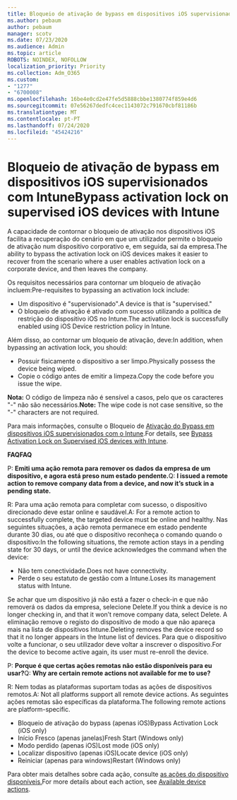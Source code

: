 ```yaml
---
title: Bloqueio de ativação de bypass em dispositivos iOS supervisionados com Intune
ms.author: pebaum
author: pebaum
manager: scotv
ms.date: 07/23/2020
ms.audience: Admin
ms.topic: article
ROBOTS: NOINDEX, NOFOLLOW
localization_priority: Priority
ms.collection: Adm_O365
ms.custom:
- "1277"
- "6700008"
ms.openlocfilehash: 16be4e0cd2e47fe5d5888cbbe1380774f859e4d6
ms.sourcegitcommit: 07e56267dedfc4cec1143072c791670cbf81186b
ms.translationtype: MT
ms.contentlocale: pt-PT
ms.lasthandoff: 07/24/2020
ms.locfileid: "45424216"
---
```

# <a name="bypass-activation-lock-on-supervised-ios-devices-with-intune"></a><span data-ttu-id="7d641-102">Bloqueio de ativação de bypass em dispositivos iOS supervisionados com Intune</span><span class="sxs-lookup"><span data-stu-id="7d641-102">Bypass activation lock on supervised iOS devices with Intune</span></span>

<span data-ttu-id="7d641-103">A capacidade de contornar o bloqueio de ativação nos dispositivos iOS facilita a recuperação do cenário em que um utilizador permite o bloqueio de ativação num dispositivo corporativo e, em seguida, sai da empresa.</span><span class="sxs-lookup"><span data-stu-id="7d641-103">The ability to bypass the activation lock on iOS devices makes it easier to recover from the scenario where a user enables activation lock on a corporate device, and then leaves the company.</span></span>

<span data-ttu-id="7d641-104">Os requisitos necessários para contornar um bloqueio de ativação incluem:</span><span class="sxs-lookup"><span data-stu-id="7d641-104">Pre-requisites to bypassing an activation lock include:</span></span>

- <span data-ttu-id="7d641-105">Um dispositivo é "supervisionado".</span><span class="sxs-lookup"><span data-stu-id="7d641-105">A device is that is "supervised."</span></span>
- <span data-ttu-id="7d641-106">O bloqueio de ativação é ativado com sucesso utilizando a política de restrição do dispositivo iOS no Intune.</span><span class="sxs-lookup"><span data-stu-id="7d641-106">The activation lock is successfully enabled using iOS Device restriction policy in Intune.</span></span>

<span data-ttu-id="7d641-107">Além disso, ao contornar um bloqueio de ativação, deve:</span><span class="sxs-lookup"><span data-stu-id="7d641-107">In addition, when bypassing an activation lock, you should:</span></span>

- <span data-ttu-id="7d641-108">Possuir fisicamente o dispositivo a ser limpo.</span><span class="sxs-lookup"><span data-stu-id="7d641-108">Physically possess the device being wiped.</span></span>
- <span data-ttu-id="7d641-109">Copie o código antes de emitir a limpeza.</span><span class="sxs-lookup"><span data-stu-id="7d641-109">Copy the code before you issue the wipe.</span></span>

<span data-ttu-id="7d641-110">**Nota:** O código de limpeza não é sensível a casos, pelo que os caracteres "-" não são necessários.</span><span class="sxs-lookup"><span data-stu-id="7d641-110">**Note:** The wipe code is not case sensitive, so the "-" characters are not required.</span></span>

<span data-ttu-id="7d641-111">Para mais informações, consulte o Bloqueio de [Ativação do Bypass em dispositivos iOS supervisionados com o Intune](https://docs.microsoft.com/intune/device-activation-lock-bypass).</span><span class="sxs-lookup"><span data-stu-id="7d641-111">For details, see [Bypass Activation Lock on Supervised iOS devices with Intune](https://docs.microsoft.com/intune/device-activation-lock-bypass).</span></span>

<span data-ttu-id="7d641-112">**FAQ**</span><span class="sxs-lookup"><span data-stu-id="7d641-112">**FAQ**</span></span>

<span data-ttu-id="7d641-113">P: **Emiti uma ação remota para remover os dados da empresa de um dispositivo, e agora está preso num estado pendente.**</span><span class="sxs-lookup"><span data-stu-id="7d641-113">Q: **I issued a remote action to remove company data from a device, and now it’s stuck in a pending state.**</span></span>

<span data-ttu-id="7d641-114">R: Para uma ação remota para completar com sucesso, o dispositivo direcionado deve estar online e saudável.</span><span class="sxs-lookup"><span data-stu-id="7d641-114">A: For a remote action to successfully complete, the targeted device must be online and healthy.</span></span> <span data-ttu-id="7d641-115">Nas seguintes situações, a ação remota permanece em estado pendente durante 30 dias, ou até que o dispositivo reconheça o comando quando o dispositivo:</span><span class="sxs-lookup"><span data-stu-id="7d641-115">In the following situations, the remote action stays in a pending state for 30 days, or until the device acknowledges the command when the device:</span></span>

- <span data-ttu-id="7d641-116">Não tem conectividade.</span><span class="sxs-lookup"><span data-stu-id="7d641-116">Does not have connectivity.</span></span>
- <span data-ttu-id="7d641-117">Perde o seu estatuto de gestão com a Intune.</span><span class="sxs-lookup"><span data-stu-id="7d641-117">Loses its management status with Intune.</span></span>

<span data-ttu-id="7d641-118">Se achar que um dispositivo já não está a fazer o check-in e que não removerá os dados da empresa, selecione Delete.</span><span class="sxs-lookup"><span data-stu-id="7d641-118">If you think a device is no longer checking in, and that it won’t remove company data, select Delete.</span></span> <span data-ttu-id="7d641-119">A eliminação remove o registo do dispositivo de modo a que não apareça mais na lista de dispositivos Intune.</span><span class="sxs-lookup"><span data-stu-id="7d641-119">Deleting removes the device record so that it no longer appears in the Intune list of devices.</span></span> <span data-ttu-id="7d641-120">Para que o dispositivo volte a funcionar, o seu utilizador deve voltar a inscrever o dispositivo.</span><span class="sxs-lookup"><span data-stu-id="7d641-120">For the device to become active again, its user must re-enroll the device.</span></span>

<span data-ttu-id="7d641-121">P: **Porque é que certas ações remotas não estão disponíveis para eu usar?**</span><span class="sxs-lookup"><span data-stu-id="7d641-121">Q: **Why are certain remote actions not available for me to use?**</span></span>

<span data-ttu-id="7d641-122">R: Nem todas as plataformas suportam todas as ações de dispositivos remotos.</span><span class="sxs-lookup"><span data-stu-id="7d641-122">A: Not all platforms support all remote device actions.</span></span> <span data-ttu-id="7d641-123">As seguintes ações remotas são específicas da plataforma.</span><span class="sxs-lookup"><span data-stu-id="7d641-123">The following remote actions are platform-specific.</span></span>

- <span data-ttu-id="7d641-124">Bloqueio de ativação do bypass (apenas iOS)</span><span class="sxs-lookup"><span data-stu-id="7d641-124">Bypass Activation Lock (iOS only)</span></span>
- <span data-ttu-id="7d641-125">Início Fresco (apenas janelas)</span><span class="sxs-lookup"><span data-stu-id="7d641-125">Fresh Start (Windows only)</span></span>
- <span data-ttu-id="7d641-126">Modo perdido (apenas iOS)</span><span class="sxs-lookup"><span data-stu-id="7d641-126">Lost mode (iOS only)</span></span>
- <span data-ttu-id="7d641-127">Localizar dispositivo (apenas iOS)</span><span class="sxs-lookup"><span data-stu-id="7d641-127">Locate device (iOS only)</span></span>
- <span data-ttu-id="7d641-128">Reiniciar (apenas para windows)</span><span class="sxs-lookup"><span data-stu-id="7d641-128">Restart (Windows only)</span></span>

<span data-ttu-id="7d641-129">Para obter mais detalhes sobre cada ação, consulte [as ações do dispositivo disponíveis.](https://docs.microsoft.com/intune/device-management#available-device-actions)</span><span class="sxs-lookup"><span data-stu-id="7d641-129">For more details about each action, see [Available device actions](https://docs.microsoft.com/intune/device-management#available-device-actions).</span></span>